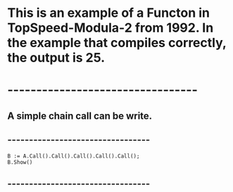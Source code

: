 # This is an example of a Functon in TopSpeed-Modula-2 from 1992. In the example that compiles correctly, the output is 25.
# ---------------------------------

## A simple chain call can be write.
## ---------------------------------

	B := A.Call().Call().Call().Call().Call();
	B.Show()

## ---------------------------------
